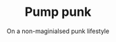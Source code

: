 ---
layout: post
title: Pump punk
slug: PumpPunk
subtitle: On a non-maginialsed punk lifestyle
published: 2017-03-04
updated: 2017-03-04
progress: continuous
epistemic_state: semi-believed
difficulty: 1
category: economics
tags:
 - maginalization
 - punk
 - culture
toc: true
featured: notable
online: true
---